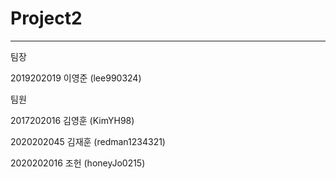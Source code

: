 # Project2
---
팀장

2019202019 이영준 (lee990324)

팀원

2017202016 김영훈 (KimYH98)

2020202045 김재훈 (redman1234321)

2020202016 조헌 (honeyJo0215)

